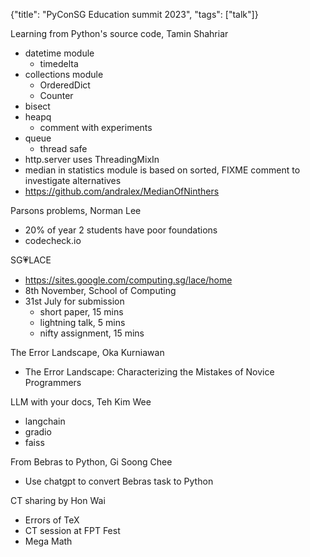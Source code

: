 {"title": "PyConSG Education summit 2023", "tags": ["talk"]}

Learning from Python's source code, Tamin Shahriar
* datetime module
  * timedelta
* collections module
  * OrderedDict
  * Counter
* bisect
* heapq
  * comment with experiments
* queue
  * thread safe
* http.server uses ThreadingMixIn
* median in statistics module is based on sorted, FIXME comment to investigate alternatives
* https://github.com/andralex/MedianOfNinthers

Parsons problems, Norman Lee
* 20% of year 2 students have poor foundations
* codecheck.io

SG💗LACE
* https://sites.google.com/computing.sg/lace/home
* 8th November, School of Computing
* 31st July for submission
  * short paper, 15 mins
  * lightning talk, 5 mins
  * nifty assignment, 15 mins

The Error Landscape, Oka Kurniawan
* The Error Landscape: Characterizing the Mistakes of Novice Programmers

LLM with your docs, Teh Kim Wee
* langchain
* gradio
* faiss

From Bebras to Python, Gi Soong Chee
* Use chatgpt to convert Bebras task to Python

CT sharing by Hon Wai
* Errors of TeX
* CT session at FPT Fest
* Mega Math

